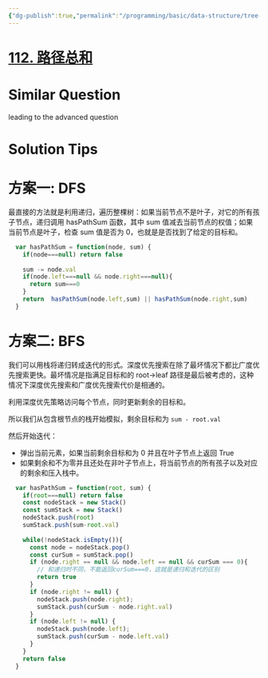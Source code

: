 ```yaml
---
{"dg-publish":true,"permalink":"/programming/basic/data-structure/tree-traverse/112/","tags":["leetcode/tree/traverse/path"]}
---
```



# [112. 路径总和](https://leetcode.cn/problems/path-sum/)

# Similar Question

leading to the advanced question

# Solution Tips

# 方案一: DFS

最直接的方法就是利用递归，遍历整棵树：如果当前节点不是叶子，对它的所有孩子节点，递归调用 hasPathSum 函数，其中 sum 值减去当前节点的权值；如果当前节点是叶子，检查 sum 值是否为 0，也就是是否找到了给定的目标和。

```js
  var hasPathSum = function(node, sum) {
    if(node===null) return false
  
    sum -= node.val
    if(node.left===null && node.right===null){
      return sum===0
    }
    return  hasPathSum(node.left,sum) || hasPathSum(node.right,sum)
  }
```

# 方案二: BFS

我们可以用栈将递归转成迭代的形式。深度优先搜索在除了最坏情况下都比广度优先搜索更快。最坏情况是指满足目标和的 root->leaf 路径是最后被考虑的，这种情况下深度优先搜索和广度优先搜索代价是相通的。

利用深度优先策略访问每个节点，同时更新剩余的目标和。

所以我们从包含根节点的栈开始模拟，剩余目标和为 `sum - root.val`

然后开始迭代：

- 弹出当前元素，如果当前剩余目标和为 0 并且在叶子节点上返回 True
- 如果剩余和不为零并且还处在非叶子节点上，将当前节点的所有孩子以及对应的剩余和压入栈中。

```js
  var hasPathSum = function(root, sum) {
    if(root===null) return false
    const nodeStack = new Stack()
    const sumStack = new Stack()
    nodeStack.push(root)
    sumStack.push(sum-root.val)
  
    while(!nodeStack.isEmpty()){
      const node = nodeStack.pop()
      const curSum = sumStack.pop()
      if (node.right == null && node.left == null && curSum === 0){
        // 和递归时不同，不能返回curSum===0，这就是递归和迭代的区别
        return true
      }
      if (node.right != null) {
        nodeStack.push(node.right);
        sumStack.push(curSum - node.right.val)
      }
      if (node.left != null) {
        nodeStack.push(node.left);
        sumStack.push(curSum - node.left.val)
      }
    }
    return false
  }
  ```
